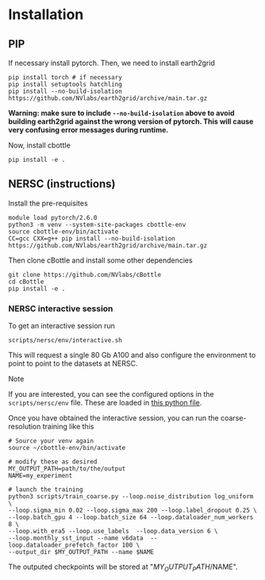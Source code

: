 # Installation

## PIP

If necessary install pytorch. Then, we need to install earth2grid
```
pip install torch # if necessary
pip install setuptools hatchling
pip install --no-build-isolation https://github.com/NVlabs/earth2grid/archive/main.tar.gz
```

**Warning: make sure to include `--no-build-isolation` above to avoid building earth2grid against the wrong version of pytorch. This will cause very confusing error messages during runtime.**

Now, install cbottle
```
pip install -e .
```

## NERSC (instructions)

Install the pre-requisites
```
module load pytorch/2.6.0
python3 -m venv --system-site-packages cbottle-env
source cbottle-env/bin/activate
CC=gcc CXX=g++ pip install --no-build-isolation https://github.com/NVlabs/earth2grid/archive/main.tar.gz
```

Then clone cBottle and install some other dependencies
```
git clone https://github.com/NVlabs/cBottle
cd cBottle
pip install -e .
```

### NERSC interactive session

To get an interactive session run

```
scripts/nersc/env/interactive.sh
```

This will request a single 80 Gb A100 and also configure the environment to
point to point to the datasets at NERSC. 

> [!NOTE]
> If you are interested, you can see the configured options in the `scripts/nersc/env` file. These are loaded in [this python file](../src/cbottle/config/environment.py).

Once you have obtained the interactive session, you can run the coarse-resolution training like this

```
# Source your venv again
source ~/cbottle-env/bin/activate

# modify these as desired
MY_OUTPUT_PATH=path/to/the/output
NAME=my_experiment

# launch the training
python3 scripts/train_coarse.py --loop.noise_distribution log_uniform \
--loop.sigma_min 0.02 --loop.sigma_max 200 --loop.label_dropout 0.25 \
--loop.batch_gpu 4 --loop.batch_size 64 --loop.dataloader_num_workers 8 \
--loop.with_era5 --loop.use_labels  --loop.data_version 6 \
--loop.monthly_sst_input --name v6data  --loop.dataloader_prefetch_factor 100 \
--output_dir $MY_OUTPUT_PATH --name $NAME
```

The outputed checkpoints will be stored at "$MY_OUTPUT_PATH/$NAME".
